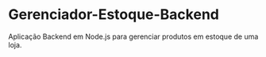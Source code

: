 # Gerenciador-Estoque-Backend
Aplicação Backend em Node.js para gerenciar produtos em estoque de uma loja.
